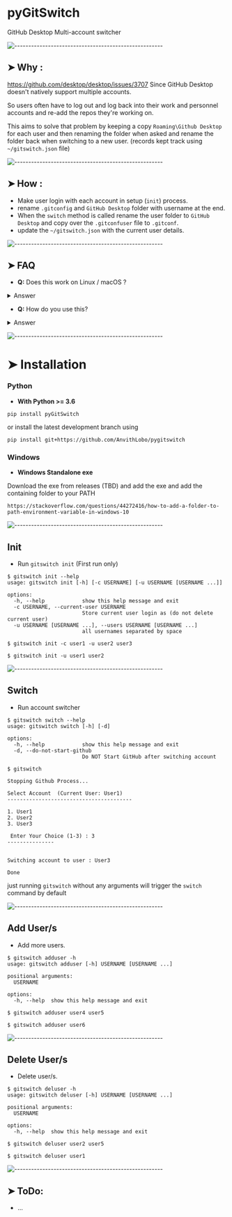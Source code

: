 # pyGitSwitch
 GitHub Desktop Multi-account switcher

![-----------------------------------------------------](https://raw.githubusercontent.com/andreasbm/readme/master/assets/lines/rainbow.png)

## ➤ Why  : 
https://github.com/desktop/desktop/issues/3707
Since GitHub Desktop doesn't natively support multiple accounts. 

So users often have to log out and log back into their work and personnel accounts and re-add the repos they're working on.

This aims to solve that problem by keeping a copy `Roaming\Github Desktop` for each user and then renaming the folder when asked and rename the folder back when switching to a new user. (records kept track using `~/gitswitch.json` file)


![-----------------------------------------------------](https://raw.githubusercontent.com/andreasbm/readme/master/assets/lines/cloudy.png)

## ➤ How  :
* Make user login with each account in setup (`init`) process.
* rename `.gitconfig` and `GitHub Desktop` folder with username at the end.
* When the `switch` method is called rename the user folder to `GitHub Desktop` and copy over the `.gitconfuser` file to `.gitconf`. 
* update the `~/gitswitch.json` with the current user details.


![-----------------------------------------------------](https://raw.githubusercontent.com/andreasbm/readme/master/assets/lines/cloudy.png)

## ➤ FAQ
- **Q:** Does this work on Linux / macOS ?
<details>
  <summary>Answer</summary>
No, this script only supports windows for now. Feel free to open a pull request if you have a patch for Linux / macOS
</details>


- **Q:** How do you use this? 

<details>
  <summary>Answer</summary>
Check the installation section below. 
</details>

![-----------------------------------------------------](https://raw.githubusercontent.com/andreasbm/readme/master/assets/lines/rainbow.png)


# ➤ Installation

### Python
- **With Python >= 3.6**
```console
pip install pyGitSwitch
```
or install the latest development branch using
```console
pip install git+https://github.com/AnvithLobo/pygitswitch
```

### Windows
- **Windows Standalone exe**

Download the exe from releases (TBD) and add the exe and add the containing folder to your PATH
```
https://stackoverflow.com/questions/44272416/how-to-add-a-folder-to-path-environment-variable-in-windows-10
```

![-----------------------------------------------------](https://raw.githubusercontent.com/andreasbm/readme/master/assets/lines/cloudy.png)

## Init

- Run `gitswitch init` (First run only)
```console
$ gitswitch init --help
usage: gitswitch init [-h] [-c USERNAME] [-u USERNAME [USERNAME ...]]

options:
  -h, --help            show this help message and exit
  -c USERNAME, --current-user USERNAME
                        Store current user login as (do not delete current user)
  -u USERNAME [USERNAME ...], --users USERNAME [USERNAME ...]
                        all usernames separated by space
```
```console
$ gitswitch init -c user1 -u user2 user3
```
```console
$ gitswitch init -u user1 user2
```
![-----------------------------------------------------](https://raw.githubusercontent.com/andreasbm/readme/master/assets/lines/cloudy.png)

## Switch

- Run account switcher 

```console
$ gitswitch switch --help
usage: gitswitch switch [-h] [-d]

options:
  -h, --help            show this help message and exit
  -d, --do-not-start-github
                        Do NOT Start GitHub after switching account
```

```console
$ gitswitch

Stopping Github Process...

Select Account  (Current User: User1)
----------------------------------------

1. User1
2. User2
3. User3

 Enter Your Choice (1-3) : 3
---------------


Switching account to user : User3

Done
```

just running `gitswitch` without any arguments will trigger the `switch` command by default

![-----------------------------------------------------](https://raw.githubusercontent.com/andreasbm/readme/master/assets/lines/cloudy.png)
## Add User/s

- Add more users. 
```console
$ gitswitch adduser -h
usage: gitswitch adduser [-h] USERNAME [USERNAME ...]

positional arguments:
  USERNAME

options:
  -h, --help  show this help message and exit
```

```console
$ gitswitch adduser user4 user5
```

```console
$ gitswitch adduser user6
```

![-----------------------------------------------------](https://raw.githubusercontent.com/andreasbm/readme/master/assets/lines/cloudy.png)
## Delete User/s

- Delete user/s. 
```console
$ gitswitch deluser -h
usage: gitswitch deluser [-h] USERNAME [USERNAME ...]

positional arguments:
  USERNAME

options:
  -h, --help  show this help message and exit
```

```console
$ gitswitch deluser user2 user5
```

```console
$ gitswitch deluser user1
```

![-----------------------------------------------------](https://raw.githubusercontent.com/andreasbm/readme/master/assets/lines/rainbow.png)

 ➤ ToDo:
-------
* ...

